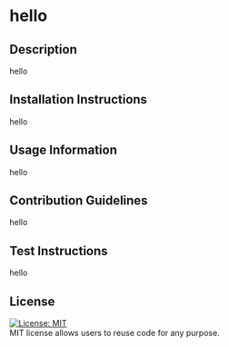 
# hello

## Description

hello

## Installation Instructions

hello

## Usage Information

hello

## Contribution Guidelines

hello

## Test Instructions

hello

## License

[![License: MIT](https://img.shields.io/badge/License-MIT-yellow.svg)](https://opensource.org/licenses/MIT) <br>
    MIT license allows users to reuse code for any purpose.
    
